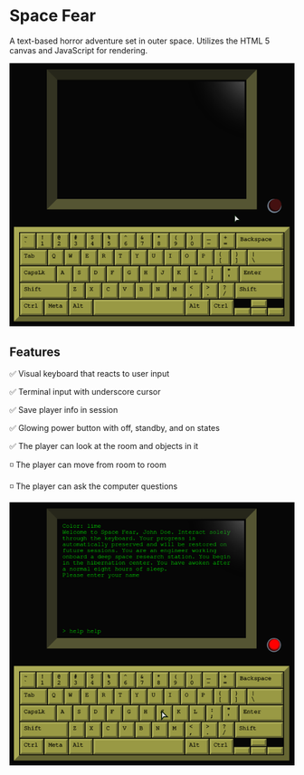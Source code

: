 # Space Fear

A text-based horror adventure set in outer space. Utilizes the HTML 5 canvas and JavaScript for rendering.

<img src="/img/monitor-off.png" title="Monitor turned off">

## Features

:white_check_mark: Visual keyboard that reacts to user input

:white_check_mark: Terminal input with underscore cursor

:white_check_mark: Save player info in session

:white_check_mark: Glowing power button with off, standby, and on states

:white_check_mark: The player can look at the room and objects in it

:white_medium_small_square: The player can move from room to room

:white_medium_small_square: The player can ask the computer questions

<img src="/img/lime-monitor.png" title="Monitor in lime">

